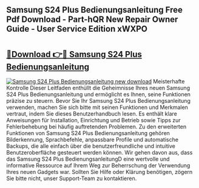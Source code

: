 ## Samsung S24 Plus Bedienungsanleitung Free Pdf Download - Part-hQR New Repair Owner Guide - User Service Edition xWXPO

# <h2><a href="http://df1sd5.blite.top/?on=Samsung+S24+Plus+Bedienungsanleitung">🔗Download 👉🔴 Samsung S24 Plus Bedienungsanleitung</a></h2>

[![Samsung S24 Plus Bedienungsanleitung new download](https://i.imgur.com/lujVjoI.png)](http://df1sd5.blite.top/?on=Samsung+S24+Plus+Bedienungsanleitung)
Meisterhafte Kontrolle Dieser Leitfaden enthüllt die Geheimnisse Ihres neuen Samsung S24 Plus Bedienungsanleitung und ermöglicht es Ihnen, seine Funktionen präzise zu steuern. Bevor Sie Ihr Samsung S24 Plus Bedienungsanleitung verwenden, machen Sie sich bitte mit seinen Funktionen und Merkmalen vertraut, indem Sie dieses Benutzerhandbuch lesen. Es enthält klare Anweisungen für Installation, Einrichtung und Betrieb sowie Tipps zur Fehlerbehebung bei häufig auftretenden Problemen. Zu den erweiterten Funktionen von Samsung S24 Plus Bedienungsanleitung gehören Bilderkennung, Sprachbefehle, anpassbare Profile und automatische Backups, die alle einfach über die benutzerfreundliche und intuitive Benutzeroberfläche gesteuert werden können. Wir gehen davon aus, dass das Samsung S24 Plus BedienungsanleitungD eine wertvolle und informative Ressource auf Ihrem Weg zur Beherrschung der Verwendung Ihres neuen Gadgets war. Sollten Sie Hilfe oder Klärung benötigen, zögern Sie bitte nicht, unser Support-Team zu kontaktieren.
